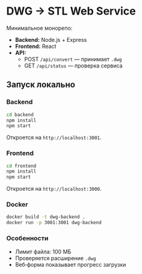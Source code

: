 # DWG → STL Web Service

Минимальное монорепо:

- **Backend:** Node.js + Express
- **Frontend:** React
- **API:**
  - POST `/api/convert` — принимает `.dwg`
  - GET `/api/status` — проверка сервиса

## Запуск локально

### Backend
```bash
cd backend
npm install
npm start
```
Откроется на `http://localhost:3001`.

### Frontend
```bash
cd frontend
npm install
npm start
```
Откроется на `http://localhost:3000`.

### Docker
```bash
docker build -t dwg-backend .
docker run -p 3001:3001 dwg-backend
```

### Особенности
- Лимит файла: 100 МБ
- Проверяется расширение `.dwg`
- Веб‑форма показывает прогресс загрузки
